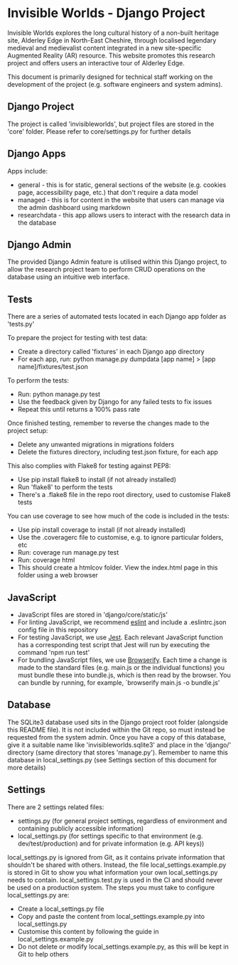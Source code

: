 # Invisible Worlds - Django Project

Invisible Worlds explores the long cultural history of a non-built heritage site, Alderley Edge in North-East Cheshire, through localised legendary medieval and medievalist content integrated in a new site-specific Augmented Reality (AR) resource. This website promotes this research project and offers users an interactive tour of Alderley Edge.

This document is primarily designed for technical staff working on the development of the project (e.g. software engineers and system admins).


## Django Project

The project is called 'invisibleworlds', but project files are stored in the 'core' folder. Please refer to core/settings.py for further details


## Django Apps

Apps include:

+ general - this is for static, general sections of the website (e.g. cookies page, accessibility page, etc.) that don't require a data model
+ managed - this is for content in the website that users can manage via the admin dashboard using markdown
+ researchdata - this app allows users to interact with the research data in the database


## Django Admin

The provided Django Admin feature is utilised within this Django project, to allow the research project team to perform CRUD operations on the database using an intuitive web interface.


## Tests

There are a series of automated tests located in each Django app folder as 'tests.py'

To prepare the project for testing with test data:

+ Create a directory called 'fixtures' in each Django app directory
+ For each app, run: python manage.py dumpdata [app name] > [app name]/fixtures/test.json

To perform the tests:

+ Run: python manage.py test
+ Use the feedback given by Django for any failed tests to fix issues
+ Repeat this until returns a 100% pass rate


Once finished testing, remember to reverse the changes made to the project setup:

+ Delete any unwanted migrations in migrations folders
+ Delete the fixtures directory, including test.json fixture, for each app

This also complies with Flake8 for testing against PEP8:

+ Use pip install flake8 to install (if not already installed)
+ Run 'flake8' to perform the tests
+ There's a .flake8 file in the repo root directory, used to customise Flake8 tests


You can use coverage to see how much of the code is included in the tests:

+ Use pip install coverage to install (if not already installed)
+ Use the .coveragerc file to customise, e.g. to ignore particular folders, etc
+ Run: coverage run manage.py test
+ Run: coverage html
+ This should create a htmlcov folder. View the index.html page in this folder using a web browser


## JavaScript

+ JavaScript files are stored in 'django/core/static/js'
+ For linting JavaScript, we recommend [eslint](https://eslint.org/) and include a .eslintrc.json config file in this repository
+ For testing JavaScript, we use [Jest](https://jestjs.io/). Each relevant JavaScript function has a corresponding test script that Jest will run by executing the command 'npm run test'
+ For bundling JavaScript files, we use [Browserify](https://browserify.org/). Each time a change is made to the standard files (e.g. main.js or the individual functions) you must bundle these into bundle.js, which is then read by the browser. You can bundle by running, for example, `browserify main.js -o bundle.js'


## Database

The SQLite3 database used sits in the Django project root folder (alongside this README file). It is not included within the Git repo, so must instead be requested from the system admin. Once you have a copy of this database, give it a suitable name like 'invisibleworlds.sqlite3' and place in the 'django/' directory (same directory that stores 'manage.py'). Remember to name this database in local_settings.py (see Settings section of this document for more details)


## Settings

There are 2 settings related files:

+ settings.py (for general project settings, regardless of environment and containing publicly accessible information)
+ local_settings.py (for settings specific to that environment (e.g. dev/test/production) and for private information (e.g. API keys))

local_settings.py is ignored from Git, as it contains private information that shouldn't be shared with others. Instead, the file local_settings.example.py is stored in Git to show you what information your own local_settings.py needs to contain. local_settings.test.py is used in the CI and should never be used on a production system. The steps you must take to configure local_settings.py are:

+ Create a local_settings.py file
+ Copy and paste the content from local_settings.example.py into local_settings.py
+ Customise this content by following the guide in local_settings.example.py
+ Do not delete or modify local_settings.example.py, as this will be kept in Git to help others
